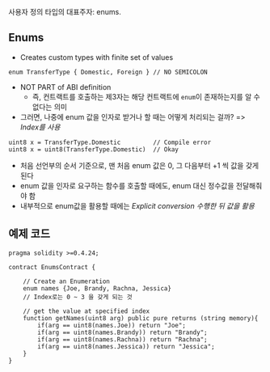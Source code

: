 사용자 정의 타입의 대표주자: enums.

## Enums

- Creates custom types with finite set of values

```sol
enum TransferType { Domestic, Foreign } // NO SEMICOLON
```

- NOT PART of ABI definition
  - 즉, 컨트랙트를 호출하는 제3자는 해당 컨트랙트에 `enum`이 존재하는지를 알 수 없다는 의미
- 그러면, 나중에 enum 값을 인자로 받거나 할 때는 어떻게 처리되는 걸까? => *Index를 사용*

```sol
uint8 x = TransferType.Domestic         // Compile error
uint8 x = uint8(TransferType.Domestic)  // Okay
```

- 처음 선언부의 순서 기준으로, 맨 처음 enum 값은 0, 그 다음부터 +1 씩 값을 갖게 된다
- enum 값을 인자로 요구하는 함수를 호출할 때에도, enum 대신 정수값을 전달해줘야 함
- 내부적으로 enum값을 활용할 때에는 *Explicit conversion 수행한 뒤 값을 활용*

## 예제 코드

```sol
pragma solidity >=0.4.24;

contract EnumsContract {

    // Create an Enumeration
    enum names {Joe, Brandy, Rachna, Jessica}
    // Index로는 0 ~ 3 을 갖게 되는 것

    // get the value at specified index
    function getNames(uint8 arg) public pure returns (string memory){
        if(arg == uint8(names.Joe)) return "Joe";
        if(arg == uint8(names.Brandy)) return "Brandy";
        if(arg == uint8(names.Rachna)) return "Rachna";
        if(arg == uint8(names.Jessica)) return "Jessica";
    }
}
```
